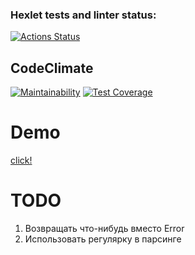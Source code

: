 ### Hexlet tests and linter status:
[![Actions Status](https://github.com/akulistus/frontend-project-11/actions/workflows/hexlet-check.yml/badge.svg)](https://github.com/akulistus/frontend-project-11/actions)

## CodeClimate
[![Maintainability](https://api.codeclimate.com/v1/badges/c08d47c6397cf084883f/maintainability)](https://codeclimate.com/github/akulistus/frontend-project-11/maintainability)
[![Test Coverage](https://api.codeclimate.com/v1/badges/c08d47c6397cf084883f/test_coverage)](https://codeclimate.com/github/akulistus/frontend-project-11/test_coverage)

# Demo
[click!](https://frontend-project-11-puce-ten.vercel.app/)

# TODO
 1. Возвращать что-нибудь вместо Error
 2. Использовать регулярку в парсинге